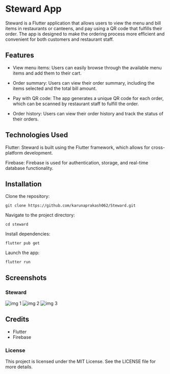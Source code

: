 # Steward App
Steward is a Flutter application that allows users to view the menu and bill items in restaurants or canteens, and pay using a QR code that fulfills their order. The app is designed to make the ordering process more efficient and convenient for both customers and restaurant staff.

## Features
* View menu items: Users can easily browse through the available menu items and add them to their cart.

* Order summary: Users can view their order summary, including the items selected and the total bill amount.

* Pay with QR code: The app generates a unique QR code for each order, which can be scanned by restaurant staff to fulfill the order.

* Order history: Users can view their order history and track the status of their orders.

## Technologies Used
Flutter: Steward is built using the Flutter framework, which allows for cross-platform development.

Firebase: Firebase is used for authentication, storage, and real-time database functionality.


## Installation
Clone the repository: 
```
git clone https://github.com/karunaprakash062/Steward.git
```
Navigate to the project directory:
```
cd steward
```
Install dependencies: 
```
flutter pub get
```
Launch the app: 
```
flutter run
```
## Screenshots
### Steward
![img 1](/Steward/assets/images/Screenshot_2023-02-27-03-14-17-54_0f9a05566ef4fc07b94523fe63796c14.jpg)
![img 2](/Steward/assets/images/Screenshot_2023-02-27-03-14-17-54_0f9a05566ef4fc07b94523fe63796c14.jpg)
![img 3](/Steward/assets/images/Screenshot_2023-02-27-03-14-17-54_0f9a05566ef4fc07b94523fe63796c14.jpg)

## Credits
* Flutter
* Firebase

### License
This project is licensed under the MIT License. See the LICENSE file for more details.
